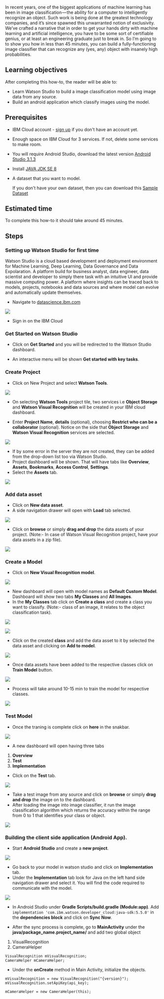 In recent years, one of the biggest applications of machine learning has been in image classification — the ability for a computer to intelligently recognize an object. Such work is being done at the greatest technology companies, and it’s since spawned this unwarranted notion of exclusivity. We’ve crafted a narrative that in order to get your hands dirty with machine learning and artificial intelligence, you have to be some sort of certifiable genius, or at least an engineering graduate just to break in. So I’m going to to show you how in less than 45 minutes, you can build a fully-functioning image classifier that can recognize any (yes, any) object with insanely high probabilities.

## Learning objectives

After completing this how-to, the reader will be able to:

* Learn Watson Studio to build a image classification model using image data from any source.
* Build an android application which classify images using the model.

## Prerequisites

* IBM Cloud account - [sign up](https://console.bluemix.net/registration/) if you don't have an account yet.

* Enough space on IBM Cloud for 3 services. If not, delete some services to make room.

* You will require Android Studio, download the latest version [Android Studio 3.1.3](https://developer.android.com/studio/)

* Install [JAVA JDK SE 8](http://www.oracle.com/technetwork/java/javase/downloads/jdk8-downloads-2133151.html)

* A dataset that you want to model.

    If you don't have your own dataset, then you can download this [Sample Dataset](https://github.com/sudoalgorithm/Developing-A-Image-Classifier-Using-Watson-Visual-Recognition-On-Watson-Studio-Dataset.git)

## Estimated time

To complete this how-to it should take around 45 minutes.

## Steps

### Setting up Watson Studio for first time

Watson Studio is a cloud based development and deployment environment for Machine Learning, Deep Learning, Data Governance and Data Expolaration. A platform build for business analyst, data engineer, data scientist and developer to simply there task with an intuitive UI and provide massive computing power. A platform where insights can be traced back to models, projects, notebooks and data sources and where model can evolve and automatically update themselves.

* Navigate to [datascience.ibm.com](https://www.ibm.com/cloud/watson-studio)

![](assets/image1.png)

* Sign in on the IBM Cloud

### Get Started on Watson Studio

* Click on **Get Started** and you will be redirected to the Watson Studio dashboard.

* An interactive menu will be shown **Get started with key tasks**.

### Create Project

* Click on New Project and select **Watson Tools**.

![](assets/image2.png)

* On selecting **Watson Tools** project tile, two services i.e **Object Storage** and **Watson Visual Recognition** will be created in your IBM cloud dashboard.

* Enter **Project Name**, **details** (optional), choosing **Restrict who can be a collaborator** (optional). Notice on the side that **Object Storage** and **Watson Visual Recognition** services are selected.

![](assets/image3.png)

* If by some error in the server they are not created, they can be added from the drop-down list too via Watson Studio.
* Project dashboard will be shown. That will have tabs like **Overview**, **Assets**, **Bookmarks**, **Access Control**, **Settings**.
* Select the **Assets** tab.

![](assets/image4.png)

### Add data asset

* Click on **New data asset**.
* A side navigation drawer will open with **Load** tab selected.

![](assets/image5.png)

* Click on **browse** or simply **drag and drop** the data assets of your project.
    (Note:- In case of Watson Visual Recognition project, have your data assets in a zip file).

![](assets/image6.png)

### Create a Model

* Click on **New Visual Recognition model**.

![](assets/image7.png)

* New dashboard will open with model names as **Default Custom Model**. Dashboard will show two tabs **My Classes** and **All Images**.
* In the **My Classes** tab click on **Create a class** and create a class you want to classify. (Note:- class of an image, it relates to the object classification task).

![](assets/image8.png)

![](assets/image9.png)

* Click on the created **class** and add the data asset to it by selected the data asset and clicking on **Add to model**.

![](assets/image10.png)

* Once data assets have been added to the respective classes click on **Train Model** button.

![](assets/image11.png)

* Process will take around 10-15 min to train the model for respective classes.

![](assets/image12.png)

### Test Model

* Once the traning is complete click on **here** in the snakbar.

![](assets/image13.png)

* A new dashboard will open having three tabs

1. **Overview**
2. **Test**
3. **Implementation**

* Click on the **Test** tab.

![](assets/image14.png)

* Take a test image from any source and click on **browse** or simply **drag and drop** the image on to the dashboard.
* After loading the image into image classifier, it run the image classification algorithm which returns the accuracy within the range from 0 to 1 that identifies your class or object.

![](assets/image15.png)

### Building the client side application (Android App).

* Start **Android Studio** and create a **new project**.

![](assets/image16.png)

* Go back to your model in watson studio and click on **Implementation** tab.
* Under the **Implementation** tab look for Java on the left hand side navigation drawer and select it. You will find the code required to communicate with the model.

![](assets/image17.png)

* In Android Studio under **Gradle Scripts/build.gradle (Module:app)**. Add ```implementation 'com.ibm.watson.developer_cloud:java-sdk:5.5.0'``` in the **dependencies block** and click on **Sync Now**.

* After the sync process is complete, go to **MainActivity** under the **java/package_name.project_name/** and add two global object
1. VisualRecognition
2. CameraHelper

```
VisualRecognition mVisualRecognition;
CameraHelper mCameraHelper;
```
* Under the **onCreate** method in Main Activity, initialize the objects.

```
mVisualRecognition = new VisualRecognition("{version}");
mVisualRecognition.setApiKey(api_key);

mCameraHelper = new CameraHelper(this);
```

























